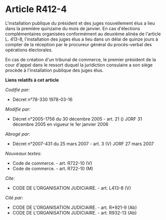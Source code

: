 # Article R412-4

L'installation publique du président et des juges nouvellement élus a lieu dans la première quinzaine du mois de janvier. En
cas d'élections complémentaires organisées conformément au deuxième alinéa de l'article L. 413-8, l'installation des juges
élus a lieu dans un délai de quinze jours à compter de la réception par le procureur général du procès-verbal des opérations
électorales.

En cas de création d'un tribunal de commerce, le premier président de la cour d'appel dans le ressort duquel la juridiction
consulaire a son siège procède à l'installation publique des juges élus.

**Liens relatifs à cet article**

_Codifié par_:

  - Décret n°78-330 1978-03-16

_Modifié par_:

  - Décret n°2005-1756 du 30 décembre 2005 - art. 21 () JORF 31 décembre 2005 en vigueur le 1er janvier 2006

_Abrogé par_:

  - Décret n°2007-431 du 25 mars 2007 - art. 3 (V) JORF 27 mars 2007

_Nouveaux textes_:

  - Code de commerce. - art. R722-10 (V)
  - Code de commerce. - art. R722-10 (M)

_Cite_:

  - CODE DE L'ORGANISATION JUDICIAIRE. - art. L413-8 (V)

_Cité par_:

  - CODE DE L'ORGANISATION JUDICIAIRE. - art. R*921-9 (Ab)
  - CODE DE L'ORGANISATION JUDICIAIRE. - art. R932-13 (Ab)
